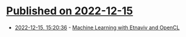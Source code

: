 # [Published on 2022-12-15](index.md)

* [2022-12-15, 15:20:36](https://lobste.rs/s/bo6iml/machine_learning_with_etnaviv_opencl) - [Machine Learning with Etnaviv and OpenCL](https://www.collabora.com/news-and-blog/blog/2022/12/15/machine-learning-with-etnaviv-and-opencl/)
